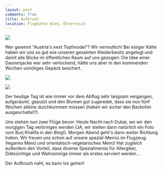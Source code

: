 ```yaml
---
layout: post
comments: True
title: Aufbruch
location: Flughafen Wien, Österreich
---
```

<p>
<a href='http://whataboutas.data.s3.amazonaws.com/images/2015-04-06-aufbruch/DSC_0181.JPG' data-lightbox='Post' title='Jetzt geht's los!'
><img class='img-wide' src='http://whataboutas.data.s3.amazonaws.com/images/2015-04-06-aufbruch/thumbs/DSC_0181.JPG' /></a>
</p>
<p>
Wer gewinnt "Austria's next Topfmodel"? Wir vermutlich! Bei eisiger Kälte haben wir uns so gut wie unseren gesamten Kleiderbesitz angelegt und damit alle Blicke im öffentlichen Raum auf uns gezogen. Die Idee einer Daunenjacke war sehr verlockend, hätte uns aber in den kommenden Wochen unnötiges Gepäck beschert.
</p>
<!--more-->
<p><a href='http://whataboutas.data.s3.amazonaws.com/images/2015-04-06-aufbruch/P1050560.JPG' class='imageslink' data-lightbox='Post' title=
><img class='links' src='http://whataboutas.data.s3.amazonaws.com/images/2015-04-06-aufbruch/thumbs/P1050560.JPG' /></a>
</p>
<p>
<a href='http://whataboutas.data.s3.amazonaws.com/images/2015-04-06-aufbruch/P1050563.JPG' class='imageslink' data-lightbox='Post' title=
><img class='rechts' src='http://whataboutas.data.s3.amazonaws.com/images/2015-04-06-aufbruch/thumbs/P1050563.JPG' /></a>
</p>
<p>
Der heutige Tag ist wie immer vor dem Abflug sehr langsam vergangen, aufgeräumt, geputzt und den Blumen gut zugeredet, dass sie nun fünf Wochen alleine durchkommen müssen (haben wir sicher den Backofen ausgeschaltet?).
</p>
<p>
Uns stehen nun zwei Flüge bevor: Heute Nacht nach Dubai, wo wir den morgigen Tag verbringen werden (JA, wir stellen dann natürlich ein Foto vom Burj Khalifa in den Blog!). Morgen Abend geht's dann weiter Richtung Indien. Wir freuen uns schon auf unsere spezial-Menüs im Flugzeug: Veganes Menü und orientalisch-vegetarisches Menü! Hat zugleich außerdem den Vorteil, dass diverse Spezialmenüs für Allergiker, Diätsüchtige und Wahnsinnige immer als erstes serviert werden...
</p>
<p>
Der Aufbruch naht, es kann los gehen!
</p>
